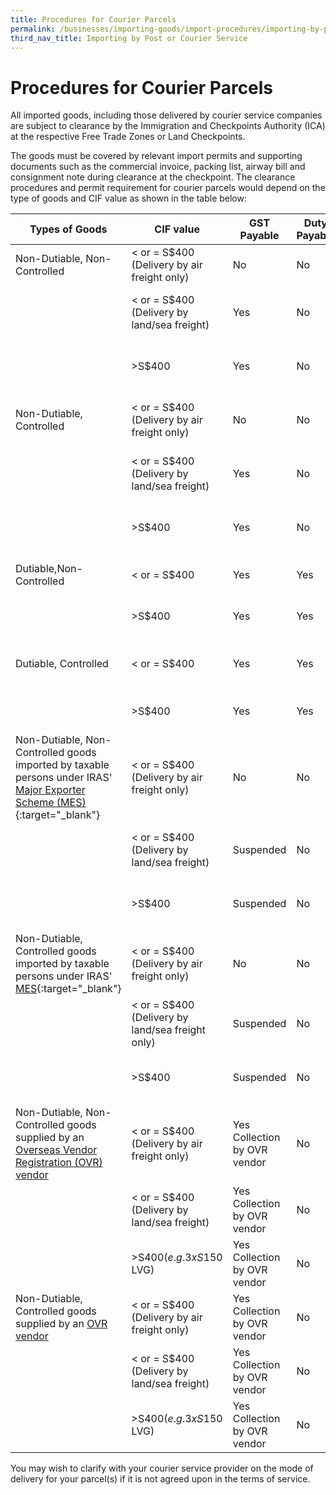 ```yaml
---
title: Procedures for Courier Parcels
permalink: /businesses/importing-goods/import-procedures/importing-by-post-or-courier-service/procedures-for-courier-parcels/
third_nav_title: Importing by Post or Courier Service
---
```

# Procedures for Courier Parcels

All imported goods, including those delivered by courier service companies are subject to clearance by the Immigration and Checkpoints Authority (ICA) at the respective Free Trade Zones or Land Checkpoints.

The goods must be covered by relevant import permits and supporting documents such as the commercial invoice, packing list, airway bill and consignment note during clearance at the checkpoint. The clearance procedures and permit requirement for courier parcels would depend on the type of goods and CIF value as shown in the table below:

| **Types of Goods** | **CIF value** | **GST Payable** | **Duty Payable** | **Permit Required** |
|---|---|---|---|---|
| Non-Dutiable, Non-Controlled |< or = S$400 <br> (Delivery by air freight only) | No |No |No |
|  | < or = S$400 <br> (Delivery by land/sea freight)| Yes |No | Yes, **In-Payment (GST including Duty exemption)** permit |
|  | >S$400 | Yes | No | Yes, **In-Payment (GST including Duty exemption)** permit | 
| Non-Dutiable, Controlled | < or = S$400 <br> (Delivery by air freight only) | No | No | Yes, **In-Non-Payment (GST Relief and/or duty exemption)** permit | 
|  | < or = S$400 <br> (Delivery by land/sea freight)| Yes | No | Yes, **In-Payment (GST including Duty exemption)** permit |
|  | >S$400 | Yes | No | Yes, **In-Payment (GST including Duty exemption)** permit | 
| Dutiable,Non-Controlled | < or = S$400 | Yes | Yes | Yes, **In-Payment (Duty and GST)** permit |
|  | >S$400 | Yes | Yes | Yes, **In-Payment (Duty and GST)** permit |
| Dutiable, Controlled | < or = S$400 | Yes | Yes | Yes, if required by CA, <br> **In-Payment (Duty and GST)** permit |
|  | >S$400 | Yes | Yes | Yes, **In-Payment (Duty and GST)** permit |
| Non-Dutiable, Non-Controlled goods imported by taxable persons under IRAS' [Major Exporter Scheme (MES)](https://www.iras.gov.sg/irashome/Schemes/GST/Major-Exporter-Scheme--MES-/){:target="_blank"} | < or = S$400 <br> (Delivery by air freight only) | No | No | No |
|  | < or = S$400 <br> (Delivery by land/sea freight)| Suspended |No | Yes,**In-Non-Payment (Approved Premises/Schemes)** permit |
|  | >S$400 | Suspended | No | Yes, **In-Non-Payment (Approved Premises/Schemes)** permit | 
| Non-Dutiable, Controlled goods imported by taxable persons under IRAS' [MES](https://www.iras.gov.sg/irashome/Schemes/GST/Major-Exporter-Scheme--MES-/){:target="_blank"}| < or = S$400 <br> (Delivery by air freight only)| No | No | Yes,**In-Non-Payment (Approved Premises/Schemes)** permit |
|  | < or = S$400 <br> (Delivery by land/sea freight only) | Suspended | No | Yes, **In-Non-Payment (Approved Premises/Schemes)** permit | 
|  | >S$400 | Suspended | No | Yes, **In-Non-Payment (Approved Premises/Schemes)** permit | 
| Non-Dutiable, Non-Controlled goods supplied by an [Overseas Vendor Registration (OVR) vendor](https://www.customs.gov.sg/businesses/customs-schemes-licences-framework/iras-schemes/overseas-vendor-registration-regime/) | < or = S$400 (Delivery by air freight only) | Yes Collection by OVR vendor | No | No 
| |  < or = S$400 (Delivery by land/sea freight) | Yes Collection by OVR vendor | No | Yes, **In-Non-Payment (Approved Premises/Schemes)** permit | 
| |  >S$400 (e.g. 3 x S$150 LVG) | Yes Collection by OVR vendor | No | Yes, **In-Non-Payment (Approved Premises/Schemes)** permit |
| Non-Dutiable, Controlled goods supplied by an [OVR vendor](https://www.customs.gov.sg/businesses/customs-schemes-licences-framework/iras-schemes/overseas-vendor-registration-regime/) | < or = S$400 (Delivery by air freight only) | Yes Collection by OVR vendor | No | Yes, **In-Non-Payment (Approved Premises/Schemes)** permit | 
| | < or = S$400 (Delivery by land/sea freight) | Yes Collection by OVR vendor| No |Yes, **In-Non-Payment (Approved Premises/Schemes)** permit | 
| | >S$400 (e.g. 3 x S$150 LVG) | Yes Collection by OVR vendor | No | Yes, **In-Non-Payment (Approved Premises/Schemes)** permit | 

You may wish to clarify with your courier service provider on the mode of delivery for your parcel(s) if it is not agreed upon in the terms of service.